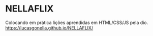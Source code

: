 # NELLAFLIX

Colocando em prática lições aprendidas em HTML/CSS/JS pela dio. 
https://lucasgonella.github.io/NELLAFLIX/
